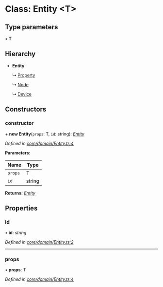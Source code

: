 # Class: Entity <**T**>

## Type parameters

▪ **T**

## Hierarchy

* **Entity**

  ↳ [Property](property.md)

  ↳ [Node](node.md)

  ↳ [Device](device.md)

## Constructors

###  constructor

\+ **new Entity**(`props`: T, `id`: string): *[Entity](entity.md)*

*Defined in [core/domain/Entity.ts:4](https://github.com/AlejandroHerr/homieiot.ts/blob/188cbb7/src/core/domain/Entity.ts#L4)*

**Parameters:**

Name | Type |
------ | ------ |
`props` | T |
`id` | string |

**Returns:** *[Entity](entity.md)*

## Properties

###  id

• **id**: *string*

*Defined in [core/domain/Entity.ts:2](https://github.com/AlejandroHerr/homieiot.ts/blob/188cbb7/src/core/domain/Entity.ts#L2)*

___

###  props

• **props**: *T*

*Defined in [core/domain/Entity.ts:4](https://github.com/AlejandroHerr/homieiot.ts/blob/188cbb7/src/core/domain/Entity.ts#L4)*
